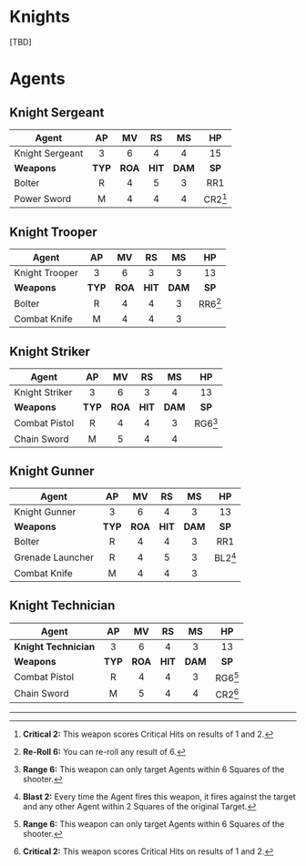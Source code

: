 # Knights

[TBD]

# Agents

## Knight Sergeant

|Agent|AP|MV|RS|MS|HP|
|---------------|:----:|:----:|:----:|:----:|:----:|
|Knight Sergeant|3|6|4|4|15|
|**Weapons**|**TYP**|**ROA**|**HIT**|**DAM**|**SP**|
|Bolter|R|4|5|3|RR1|
|Power Sword|M|4|4|4|CR2[^CR2]|

## Knight Trooper

|Agent|AP|MV|RS|MS|HP|
|---------------|:----:|:----:|:----:|:----:|:----:|
|Knight Trooper|3|6|3|3|13|
|**Weapons**|**TYP**|**ROA**|**HIT**|**DAM**|**SP**|
|Bolter|R|4|4|3|RR6[^RR6]|
|Combat Knife|M|4|4|3||

## Knight Striker

|Agent|AP|MV|RS|MS|HP|
|---------------|:----:|:----:|:----:|:----:|:----:|
|Knight Striker|3|6|3|4|13|
|**Weapons**|**TYP**|**ROA**|**HIT**|**DAM**|**SP**|
|Combat Pistol|R|4|4|3|RG6[^RG6]|
|Chain Sword|M|5|4|4||

## Knight Gunner

|Agent|AP|MV|RS|MS|HP|
|---------------|:----:|:----:|:----:|:----:|:----:|
|Knight Gunner|3|6|4|3|13|
|**Weapons**|**TYP**|**ROA**|**HIT**|**DAM**|**SP**|
|Bolter|R|4|4|3|RR1|
|Grenade Launcher|R|4|5|3|BL2[^BL2]|
|Combat Knife|M|4|4|3||

## Knight Technician

|Agent|AP|MV|RS|MS|HP|
|---------------|:----:|:----:|:----:|:----:|:----:|
|**Knight Technician**|3|6|4|3|13|
|**Weapons**|**TYP**|**ROA**|**HIT**|**DAM**|**SP**|
|Combat Pistol|R|4|4|3|RG6[^RG6]|
|Chain Sword|M|5|4|4|CR2[^CR2]|

------------------------------------------------

[^BL2]: **Blast 2:** Every time the Agent fires this weapon, it fires against the target and any other Agent within 2 Squares of the original Target.

[^RG6]: **Range 6:** This weapon can only target Agents within 6 Squares of the shooter.

[^CR2]: **Critical 2:** This weapon scores Critical Hits on results of 1 and 2.

[^RR6]: **Re-Roll 6:** You can re-roll any result of 6.